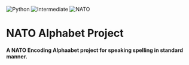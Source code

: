 ![Python](https://img.shields.io/badge/Python-3776AB.svg?style=flat&logo=Python&logoColor=white)
![Intermediate](https://img.shields.io/badge/-Intermediate-important?style=flat&logo=Python&logoColor=white)
![NATO](https://img.shields.io/badge/NATO%20Alphabet%20Project-important?style=flat)

# NATO Alphabet Project
#### A NATO Encoding Alphaabet project for speaking spelling in standard manner.
